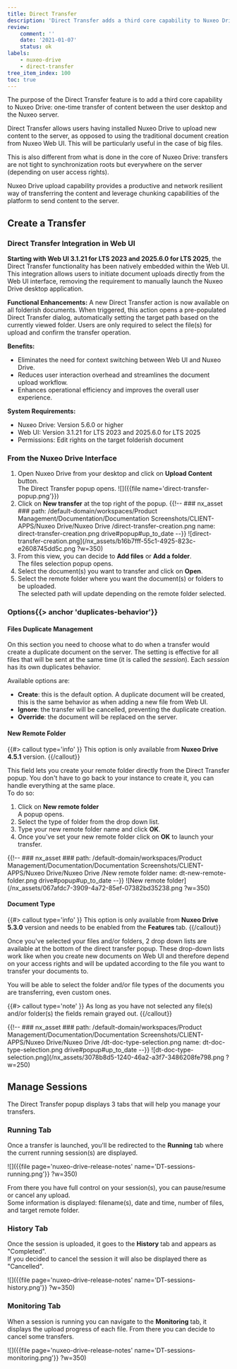 ```yaml
---
title: Direct Transfer
description: 'Direct Transfer adds a third core capability to Nuxeo Drive: one-time transfer of content between the user desktop and the Nuxeo server.'
review:
    comment: ''
    date: '2021-01-07'
    status: ok
labels:
    - nuxeo-drive
    - direct-transfer
tree_item_index: 100
toc: true
---
```


The purpose of the Direct Transfer feature is to add a third core capability to Nuxeo Drive: one-time transfer of content between the user desktop and the Nuxeo server.

Direct Transfer allows users having installed Nuxeo Drive to upload new content to the server, as opposed to using the traditional document creation from Nuxeo Web UI. This will be particularly useful in the case of big files.

This is also different from what is done in the core of Nuxeo Drive: transfers are not tight to synchronization roots but everywhere on the server (depending on user access rights).

Nuxeo Drive upload capability provides a productive and network resilient way of transferring the content and leverage chunking capabilities of the platform to send content to the server.

## Create a Transfer

### Direct Transfer Integration in Web UI

**Starting with Web UI 3.1.21 for LTS 2023 and 2025.6.0 for LTS 2025**, the Direct Transfer functionality has been natively embedded within the Web UI. This integration allows users to initiate document uploads directly from the Web UI interface, removing the requirement to manually launch the Nuxeo Drive desktop application.

**Functional Enhancements:**
A new Direct Transfer action is now available on all folderish documents. When triggered, this action opens a pre-populated Direct Transfer dialog, automatically setting the target path based on the currently viewed folder.
Users are only required to select the file(s) for upload and confirm the transfer operation.

**Benefits:**
* Eliminates the need for context switching between Web UI and Nuxeo Drive.
* Reduces user interaction overhead and streamlines the document upload workflow.
* Enhances operational efficiency and improves the overall user experience.
  
**System Requirements:**
* Nuxeo Drive: Version 5.6.0 or higher
* Web UI: Version 3.1.21 for LTS 2023 and 2025.6.0 for LTS 2025
* Permissions: Edit rights on the target folderish document


### From the Nuxeo Drive Interface

1. Open Nuxeo Drive from your desktop and click on **Upload Content** button.</br>
    The Direct Transfer popup opens.
    ![]({{file name='direct-transfer-popup.png'}})
1. Click on **New transfer** at the top right of the popup.
    {{!--     ### nx_asset ###
    path: /default-domain/workspaces/Product Management/Documentation/Documentation Screenshots/CLIENT-APPS/Nuxeo Drive/Nuxeo Drive /direct-transfer-creation.png
    name: direct-transfer-creation.png
    drive#popup#up_to_date
    --}}
    ![direct-transfer-creation.png](/nx_assets/b16b7fff-55c1-4925-823c-e2608745dd5c.png ?w=350)
1. From this view, you can decide to **Add files** or **Add a folder**.</br>
    The files selection popup opens.
1. Select the document(s) you want to transfer and click on **Open**.</br>
1. Select the remote folder where you want the document(s) or folders to be uploaded.</br>
    The selected path will update depending on the remote folder selected.

### Options{{> anchor 'duplicates-behavior'}}

#### Files Duplicate Management

On this section you need to choose what to do when a transfer would create a duplicate document on the server.
The setting is effective for all files that will be sent at the same time (it is called the *session*). Each *session* has its own duplicates behavior.

Available options are:
- **Create**: this is the default option. A duplicate document will be created, this is the same behavior as when adding a new file from Web UI.
- **Ignore**: the transfer will be cancelled, preventing the duplicate creation.
- **Override**: the document will be replaced on the server.

#### New Remote Folder

{{#> callout type='info' }}
This option is only available from **Nuxeo Drive 4.5.1** version.
{{/callout}}

This field lets you create your remote folder directly from the Direct Transfer popup. You don't have to go back to your instance to create it, you can handle everything at the same place.</br>
To do so:
1. Click on **New remote folder**</br>
    A popup opens.
1. Select the type of folder from the drop down list.
2. Type your new remote folder name and click **OK**.
4. Once you've set your new remote folder click on **OK** to launch your transfer.

{{!--     ### nx_asset ###
    path: /default-domain/workspaces/Product Management/Documentation/Documentation Screenshots/CLIENT-APPS/Nuxeo Drive/Nuxeo Drive /New remote folder
    name: dt-new-remote-folder.png
    drive#popup#up_to_date
--}}
![New remote folder](/nx_assets/067afdc7-3909-4a72-85ef-07382bd35238.png ?w=350)

#### Document Type 

{{#> callout type='info' }}
This option is only available from **Nuxeo Drive 5.3.0** version and needs to be enabled from the **Features** tab.
{{/callout}}

Once you've selected your files and/or folders, 2 drop down lists are available at the bottom of the direct transfer popup. 
These drop-down lists work like when you create new documents on Web UI and therefore depend on your access rights and will be updated according to the file you want to transfer your documents to. 

You will be able to select the folder and/or file types of the documents you are transferring, even custom ones.

{{#> callout type='note' }}
As long as you have not selected any file(s) and/or folder(s) the fields remain grayed out. 
{{/callout}}

{{!--     ### nx_asset ###
    path: /default-domain/workspaces/Product Management/Documentation/Documentation Screenshots/CLIENT-APPS/Nuxeo Drive/Nuxeo Drive /dt-doc-type-selection.png
    name: dt-doc-type-selection.png
    drive#popup#up_to_date
--}}
![dt-doc-type-selection.png](/nx_assets/3078b8d5-1240-46a2-a3f7-3486208fe798.png ?w=250)

## Manage Sessions

The Direct Transfer popup displays 3 tabs that will help you manage your transfers.

### Running Tab

Once a transfer is launched, you'll be redirected to the **Running** tab where the current running session(s) are displayed.

![]({{file page='nuxeo-drive-release-notes' name='DT-sessions-running.png'}} ?w=350)

From there you have full control on your session(s), you can pause/resume or cancel any upload.</br>
Some information is displayed: filename(s), date and time, number of files, and target remote folder.

### History Tab

Once the session is uploaded, it goes to the **History** tab and appears as "Completed".</br>
If you decided to cancel the session it will also be displayed there as "Cancelled".

![]({{file page='nuxeo-drive-release-notes' name='DT-sessions-history.png'}} ?w=350)

### Monitoring Tab

When a session is running you can navigate to the **Monitoring** tab, it displays the upload progress of each file. From there you can decide to cancel some transfers.

![]({{file page='nuxeo-drive-release-notes' name='DT-sessions-monitoring.png'}} ?w=350)

<!--
## Limitations

## Technical Overview

### Filemanager

### ...
-->
